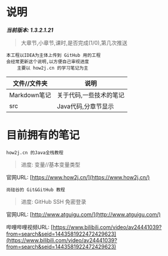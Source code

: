 # 说明

***当前版本: 1.3.2.1.21***
> 大章节,小章节,课时,是否完成(1/0),第几次推送

```text
本工程以IDEA为主体上传到 GitHub 用的工程
会经常更新这个说明,以方便自己审视进度
    主要以 how2j.cn 的学习笔记为主
```

| 文件//文件夹 | 说明 |
|---|---|
| Markdown笔记 | 关于代码,一些技术的笔记 |
| src | Java代码,分章节显示 |

# 目前拥有的笔记

```text
how2j.cn 的Java全栈教程
```
> 进度: 变量//基本变量类型

官网URL: [https://www.how2j.cn/](https://www.how2j.cn/)

```text
尚硅谷的 Git&GitHub 教程
```
> 进度: GitHub SSH 免密登录

官网URL: [http://www.atguigu.com/](http://www.atguigu.com/)

哔哩哔哩视频URL: [https://www.bilibili.com/video/av24441039?from=search&seid=1443581922472429623](https://www.bilibili.com/video/av24441039?from=search&seid=1443581922472429623)